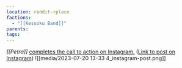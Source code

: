 ```yaml
---
location: reddit-rplace
factions:
  - "[[Kessoku Band]]"
parents: 
tags: 
---
```

*[[Petra]]* [completes the call to action on Instagram.](https://discord.com/channels/1093664259273130084/1131230952119615600/1131579701803094056) ([Link to post on Instagram](https://www.instagram.com/p/Cu68UTzovrS/?igshid=MzRlODBiNWFlZA==))
![[media/2023-07-20 13-33 4_instagram-post.png]]
